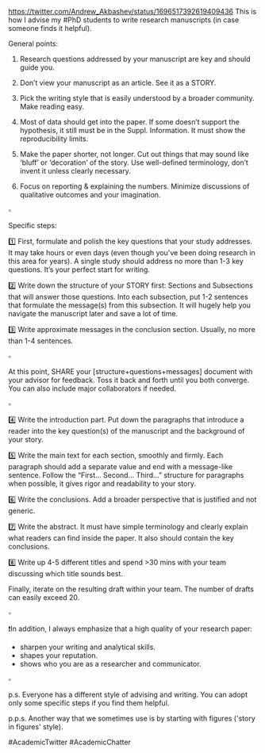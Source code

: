 https://twitter.com/Andrew_Akbashev/status/1696517392619409436
This is how I advise my #PhD students to write research manuscripts (in case someone finds it helpful).

General points:

1. Research questions addressed by your manuscript are key and should guide you.

2. Don’t view your manuscript as an article. See it as a STORY.

3. Pick the writing style that is easily understood by a broader community. Make reading easy.

4. Most of data should get into the paper. If some doesn’t support the hypothesis, it still must be in the Suppl. Information. It must show the reproducibility limits.

5. Make the paper shorter, not longer. Cut out things that may sound like ‘bluff’ or ‘decoration’ of the story. Use well-defined terminology, don’t invent it unless clearly necessary.

6. Focus on reporting & explaining the numbers. Minimize discussions of qualitative outcomes and your imagination.

▫️

Specific steps:

1️⃣ First, formulate and polish the key questions that your study addresses. It may take hours or even days (even though you've been doing research in this area for years). A single study should address no more than 1-3 key questions. It’s your perfect start for writing.

2️⃣ Write down the structure of your STORY first: Sections and Subsections that will answer those questions. Into each subsection, put 1-2 sentences that formulate the message(s) from this subsection. It will hugely help you navigate the manuscript later and save a lot of time.

3️⃣ Write approximate messages in the conclusion section. Usually, no more than 1-4 sentences.

▫️

At this point, SHARE your [structure+questions+messages] document with your advisor for feedback. Toss it back and forth until you both converge. You can also include major collaborators if needed.

▫️

4️⃣ Write the introduction part. Put down the paragraphs that introduce a reader into the key question(s) of the manuscript and the background of your story.

5️⃣ Write the main text for each section, smoothly and firmly. Each paragraph should add a separate value and end with a message-like sentence. Follow the “First… Second… Third…” structure for paragraphs when possible, it gives rigor and readability to your story.

6️⃣ Write the conclusions. Add a broader perspective that is justified and not generic.

7️⃣ Write the abstract. It must have simple terminology and clearly explain what readers can find inside the paper. It also should contain the key conclusions.

8️⃣ Write up 4-5 different titles and spend >30 mins with your team discussing which title sounds best.

Finally, iterate on the resulting draft within your team.
The number of drafts can easily exceed 20.

▫️

❗In addition, I always emphasize that a high quality of your research paper:

- sharpen your writing and analytical skills.
- shapes your reputation.
- shows who you are as a researcher and communicator.

▫️

p.s. Everyone has a different style of advising and writing. You can adopt only some specific steps if you find them helpful.

p.p.s. Another way that we sometimes use is by starting with figures ('story in figures' style).

#AcademicTwitter #AcademicChatter
